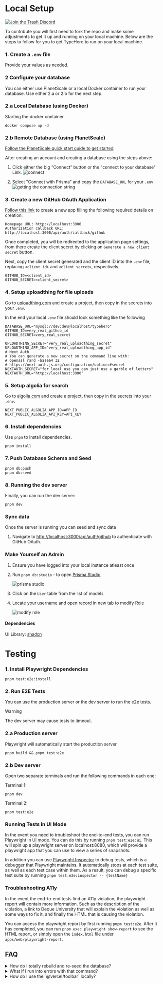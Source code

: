 # Local Setup

[![Join the Trash Discord](https://discordapp.com/api/guilds/796594544980000808/widget.png?style=banner2)][trash-discord]

[trash-discord]: https://discord.gg/trashdev

To contribute you will first need to fork the repo and make some adjustments to
get it up and running on your local machine. Below are the steps to follow for you to get TypeHero to run on your local machine.

### 1. Create a `.env` file

Provide your values as needed.

### 2 Configure your database

You can either use PlanetScale or a local Docker container to run your database.
Use either 2.a or 2.b for the next step.

### 2.a Local Database (using Docker)

Starting the docker container

```
docker compose up -d
```

### 2.b Remote Database (using PlanetScale)

[Follow the PlanetScale quick start guide to get started][planetscale-quick-start]

After creating an account and creating a database using the steps above:

1. Click either the big "Connect" button or the "connect to your database" Link.
   ![connect](./media/connect.png)

2. Select "Connect with Prisma" and copy the `DATABASE_URL` for your `.env`
   ![getting the connection string](./media/getting-connection-string.png)

### 3. Create a new GitHub OAuth Application

[Follow this link][new-oauth] to create a new app filling the following required
details on creation:

```
Homepage URL: http://localhost:3000
Authorization callback URL: http://localhost:3000/api/auth/callback/github
```

Once completed, you will be redirected to the application page settings, from
there create the client secret by clicking on `Generate a new client secret`
button.

Next, copy the client secret generated and the client ID into the `.env` file,
replacing `<client_id>` and `<client_secret>`, respectively:

```
GITHUB_ID=<client_id>
GITHUB_SECRET=<client_secret>
```

### 4. Setup uploadthing for file uploads

Go to [uploadthing.com](https://uploadthing.com/dashboard) and create a project,
then copy in the secrets into your `.env`.

In the end your local `.env` file should look something like the following

```
DATABASE_URL="mysql://dev:dev@localhost/typehero"
GITHUB_ID=very_real_github_id
GITHUB_SECRET=very_real_secret

UPLOADTHING_SECRET="very_real_uploadthing_secret"
UPLOADTHING_APP_ID="very_real_uploadthing_app_id"
# Next Auth
# You can generate a new secret on the command line with:
# openssl rand -base64 32
# https://next-auth.js.org/configuration/options#secret
NEXTAUTH_SECRET="for local use you can just use a garble of letters"
NEXTAUTH_URL="http://localhost:3000"
```

### 5. Setup algolia for search

Go to [algolia.com](https://www.algolia.com/apps/) and create a project, then copy in the secrets into your `.env`.

```
NEXT_PUBLIC_ALGOLIA_APP_ID=APP_ID
NEXT_PUBLIC_ALGOLIA_API_KEY=API_KEY
```

### 6. Install dependencies

Use `pnpm` to install dependencies.

```
pnpm install
```

### 7. Push Database Schema and Seed

```
pnpm db:push
pnpm db:seed
```

### 8. Running the dev server

Finally, you can run the dev server:

```
pnpm dev
```

### Sync data

Once the server is running you can seed and sync data

1. Navigate to
   [http://localhost:3000/api/auth/github](http://localhost:3000/api/auth/github)
   to authenticate with GitHub OAuth.

[planetscale-quick-start]: https://planetscale.com/docs/tutorials/planetscale-quick-start-guide
[new-oauth]: https://github.com/settings/applications/new

### Make Yourself an Admin

1. Ensure you have logged into your local instance atleast once
2. Run `pnpm db:studio` - to open [Prisma Studio](https://www.prisma.io/docs/concepts/components/prisma-studio)

   ![prisma studio](./media/prisma-studio-models.png)

3. Click on the `User` table from the list of models
4. Locate your username and open record in new tab to modify Role

   ![modify role](./media/change-role-to-admin.png)

#### Dependencies

UI Library: [shadcn](https://ui.shadcn.com/)

# Testing

### 1. Install Playwright Dependencies

```
pnpm test:e2e:install
```

### 2. Run E2E Tests

You can use the production server or the dev server to run the e2e tests.

> [!WARNING]
> The dev server may cause tests to timeout.

### 2.a Production server

Playwright will automatically start the production server

```
pnpm build && pnpm test:e2e
```

### 2.b Dev server

Open two separate terminals and run the following commands in each one:

Terminal 1:

```
pnpm dev
```

Terminal 2:

```
pnpm test:e2e
```

### Running Tests in UI Mode

In the event you need to troubleshoot the end-to-end tests, you can run Playwright in [UI mode](https://playwright.dev/docs/test-ui-mode). You can do this by running `pnpm test:e2e:ui`. This will spin up a playwright server on localhost:8080, which will provide a playwright app that you can use to view a series of snapshots.

In addition you can use [Playwright Inspector](https://playwright.dev/docs/debug#playwright-inspector) to debug tests, which is a debugger that Playwright maintains. It automatically stops at each test suite, as well as each test case within them. As a result, you can debug a specific test suite by running `pnpm test:e2e:inspector -- {testName}`

### Troubleshooting A11y

In the event the end-to-end tests find an A11y violation, the playwright report will contain more information. Such as the description of the violation, a link to Deque University that will explain the violation as well as some ways to fix it, and finally the HTML that is causing the violation.

You can access the playwright report by first running `pnpm test:e2e`. After it has completed, you can run `pnpm exec playwright show-report` to see the HTML report, or simply open the `index.html` file under `apps/web/playwright-report`.

## FAQ

<details>
  <summary>How do I totally rebuild and re-seed the database?</summary>

<p>Run the command</p>

```
pnpm refresh
```

This will cause Prisma to force reset the database through the `db:reset`
command and then run `db:seed`.

</details>

<details>
  <summary>What if I run into errors with that command?</summary>
  If you are using the docker setup for your local environment then get into the container with

```sh
docker exec -it typehero-db bash
# we are in the container from here on
$ mysql -u dev -p -h 127.0.0.1 typehero
> drop database typehero;
```

Exit out of the container and then run

```sh
pnpm refresh
```

This tends to resolve the issue as it entirely destroys and rebuilds + reseeds the database.

</details>

<details>
  <summary>How do I use the `@vercel/toolbar` locally?</summary>
  If you have access to the vercel project then you can run `vercel link` (make sure you have the vercel CLI).

Follow the interactive CLI to link it to the Trash Company/typehero project.

From there on out you should be able to read and make comments while on local host for that branch.

</details>
